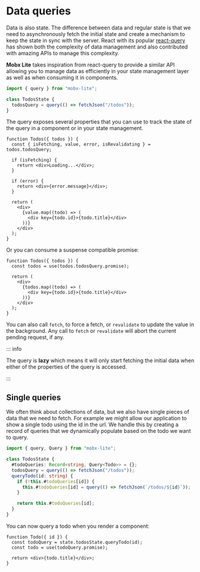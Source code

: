 # Data queries

Data is also state. The difference between data and regular state is that we need to asynchronously fetch the initial state and create a mechanism to keep the state in sync with the server. React with its popular [react-query](https://tanstack.com/query) has shown both the complexity of data management and also contributed with amazing APIs to manage this complexity.

**Mobx Lite** takes inspiration from react-query to provide a similar API allowing you to manage data as efficiently in your state management layer as well as when consuming it in components.

```ts
import { query } from "mobx-lite";

class TodosState {
  todosQuery = query(() => fetchJson("/todos"));
}
```

The query exposes several properties that you can use to track the state of the query in a component or in your state management.

```tsx
function Todos({ todos }) {
  const { isFetching, value, error, isRevalidating } = todos.todosQuery;

  if (isFetching) {
    return <div>Loading...</div>;
  }

  if (error) {
    return <div>{error.message}</div>;
  }

  return (
    <div>
      {value.map((todo) => (
        <div key={todo.id}>{todo.title}</div>
      ))}
    </div>
  );
}
```

Or you can consume a suspense compatible promise:

```tsx
function Todos({ todos }) {
  const todos = use(todos.todosQuery.promise);

  return (
    <div>
      {todos.map((todo) => (
        <div key={todo.id}>{todo.title}</div>
      ))}
    </div>
  );
}
```

You can also call `fetch`, to force a fetch, or `revalidate` to update the value in the background. Any call to `fetch` or `revalidate` will abort the current pending request, if any.

::: info

The query is **lazy** which means it will only start fetching the initial data when either of the properties of the query is accessed.

:::

## Single queries

We often think about collections of data, but we also have single pieces of data that we need to fetch. For example we might allow our application to show a single todo using the id in the url. We handle this by creating a record of queries that we dynamically populate based on the todo we want to query.

```ts
import { query, Query } from "mobx-lite";

class TodosState {
  #todoQueries: Record<string, Query<Todo>> = {};
  todosQuery = query(() => fetchJson("/todos"));
  queryTodo(id: string) {
    if (!this.#todoQueries[id]) {
      this.#todoQueries[id] = query(() => fetchJson(`/todos/${id}`));
    }

    return this.#todoQueries[id];
  }
}
```

You can now query a todo when you render a component:

```tsx
function Todo({ id }) {
  const todoQuery = state.todosState.queryTodo(id);
  const todo = use(todoQuery.promise);

  return <div>{todo.title}</div>;
}
```
